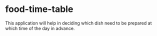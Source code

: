 # food-time-table
This application will help in deciding which dish need to be prepared at which time of the day in advance.
